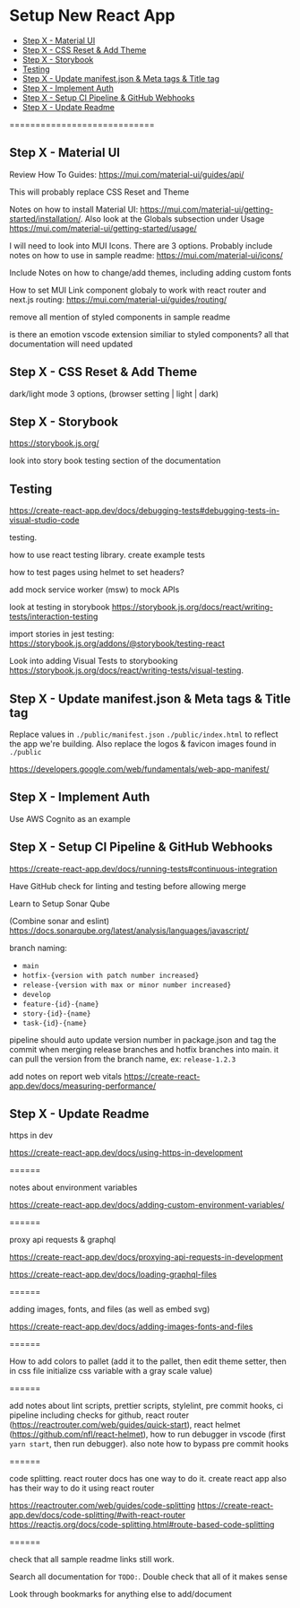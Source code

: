 # Setup New React App <!-- omit in toc -->

- [Step X - Material UI](#step-x---material-ui)
- [Step X - CSS Reset & Add Theme](#step-x---css-reset--add-theme)
- [Step X - Storybook](#step-x---storybook)
- [Testing](#testing)
- [Step X - Update manifest.json & Meta tags & Title tag](#step-x---update-manifestjson--meta-tags--title-tag)
- [Step X - Implement Auth](#step-x---implement-auth)
- [Step X - Setup CI Pipeline & GitHub Webhooks](#step-x---setup-ci-pipeline--github-webhooks)
- [Step X - Update Readme](#step-x---update-readme)

============================

## Step X - Material UI

Review How To Guides: https://mui.com/material-ui/guides/api/

This will probably replace CSS Reset and Theme

Notes on how to install Material UI: https://mui.com/material-ui/getting-started/installation/. Also look at the Globals subsection under Usage https://mui.com/material-ui/getting-started/usage/

I will need to look into MUI Icons. There are 3 options. Probably include notes on how to use in sample readme: https://mui.com/material-ui/icons/

Include Notes on how to change/add themes, including adding custom fonts

How to set MUI Link component globaly to work with react router and next.js routing: https://mui.com/material-ui/guides/routing/

remove all mention of styled components in sample readme

is there an emotion vscode extension similiar to styled components? all that documentation will need updated

## Step X - CSS Reset & Add Theme

dark/light mode 3 options, (browser setting | light | dark)

## Step X - Storybook

https://storybook.js.org/

look into story book testing section of the documentation

## Testing

https://create-react-app.dev/docs/debugging-tests#debugging-tests-in-visual-studio-code

testing.

how to use react testing library. create example tests

how to test pages using helmet to set headers?

add mock service worker (msw) to mock APIs

look at testing in storybook https://storybook.js.org/docs/react/writing-tests/interaction-testing

import stories in jest testing: https://storybook.js.org/addons/@storybook/testing-react

Look into adding Visual Tests to storybooking https://storybook.js.org/docs/react/writing-tests/visual-testing.

## Step X - Update manifest.json & Meta tags & Title tag

Replace values in `./public/manifest.json` `./public/index.html` to reflect the app we're building. Also replace the logos & favicon images found in `./public`

https://developers.google.com/web/fundamentals/web-app-manifest/

## Step X - Implement Auth

Use AWS Cognito as an example

## Step X - Setup CI Pipeline & GitHub Webhooks

https://create-react-app.dev/docs/running-tests#continuous-integration

Have GitHub check for linting and testing before allowing merge

Learn to Setup Sonar Qube

(Combine sonar and eslint) https://docs.sonarqube.org/latest/analysis/languages/javascript/

branch naming:

- `main`
- `hotfix-{version with patch number increased}`
- `release-{version with max or minor number increased}`
- `develop`
- `feature-{id}-{name}`
- `story-{id}-{name}`
- `task-{id}-{name}`

pipeline should auto update version number in package.json and tag the commit when merging release branches and hotfix branches into main. it can pull the version from the branch name, ex: `release-1.2.3`

add notes on report web vitals https://create-react-app.dev/docs/measuring-performance/

## Step X - Update Readme

https in dev

https://create-react-app.dev/docs/using-https-in-development

======

notes about environment variables

https://create-react-app.dev/docs/adding-custom-environment-variables/

======

proxy api requests & graphql

https://create-react-app.dev/docs/proxying-api-requests-in-development

https://create-react-app.dev/docs/loading-graphql-files

======

adding images, fonts, and files (as well as embed svg)

https://create-react-app.dev/docs/adding-images-fonts-and-files

======

How to add colors to pallet (add it to the pallet, then edit theme setter, then in css file initialize css variable with a gray scale value)

======

add notes about lint scripts, prettier scripts, stylelint, pre commit hooks, ci pipeline including checks for github, react router (https://reactrouter.com/web/guides/quick-start), react helmet (https://github.com/nfl/react-helmet), how to run debugger in vscode (first `yarn start`, then run debugger). also note how to bypass pre commit hooks

======

code splitting. react router docs has one way to do it. create react app also has their way to do it using react router

https://reactrouter.com/web/guides/code-splitting
https://create-react-app.dev/docs/code-splitting/#with-react-router
https://reactjs.org/docs/code-splitting.html#route-based-code-splitting

======

check that all sample readme links still work.

Search all documentation for `TODO:`. Double check that all of it makes sense

Look through bookmarks for anything else to add/document
